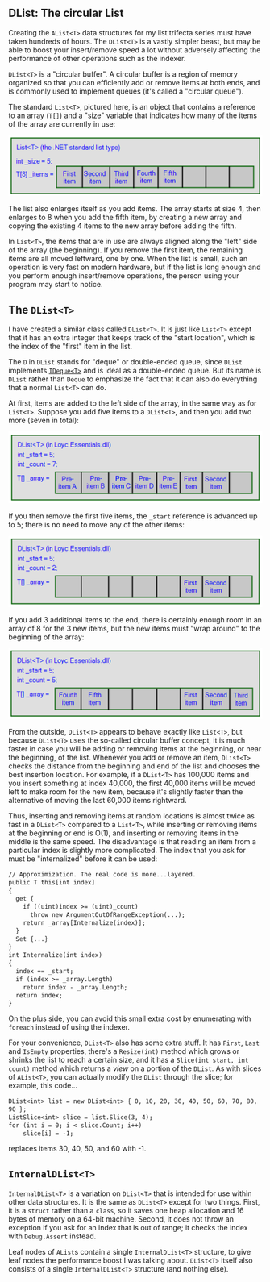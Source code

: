 ## DList<T>: The circular List<T>

Creating the `AList<T>` data structures for my list trifecta series must have taken hundreds of hours. The `DList<T>` is a vastly simpler beast, but may be able to boost your insert/remove speed a lot without adversely affecting the performance of other operations such as the indexer.

`DList<T>` is a "circular buffer". A circular buffer is a region of memory organized so that you can efficiently add or remove items at both ends, and is commonly used to implement queues (it's called a "circular queue").

The standard `List<T>`, pictured here, is an object that contains a reference to an array (`T[]`) and a "size" variable that indicates how many of the items of the array are currently in use:

![List<T> diagram](ListT-diagram.png)

The list also enlarges itself as you add items. The array starts at size 4, then enlarges to 8 when you add the fifth item, by creating a new array and copying the existing 4 items to the new array before adding the fifth.

In `List<T>`, the items that are in use are always aligned along the "left" side of the array (the beginning). If you remove the first item, the remaining items are all moved leftward, one by one. When the list is small, such an operation is very fast on modern hardware, but if the list is long enough and you perform enough insert/remove operations, the person using your program may start to notice.

## The `DList<T>`

I have created a similar class called `DList<T>`. It is just like `List<T>` except that it has an extra integer that keeps track of the "start location", which is the index of the "first" item in the list. 

The `D` in `DList` stands for "deque" or double-ended queue, since `DList` implements [`IDeque<T>`](/doc/code/interfaceLoyc_1_1Collections_1_1IDeque_3_01T_01_4.html) and is ideal as a double-ended queue. But its name is `DList` rather than `Deque` to emphasize the fact that it can also do everything that a normal `List<T>` can do.

At first, items are added to the left side of the array, in the same way as for `List<T>`. Suppose you add five items to a `DList<T>`, and then you add two more (seven in total):

![DList<T> diagram](DListT-diagram-1.png)

If you then remove the first five items, the `_start` reference is advanced up to 5; there is no need to move any of the other items:

![DList<T> diagram](DListT-diagram-2.png)

If you add 3 additional items to the end, there is certainly enough room in an array of 8 for the 3 new items, but the new items must "wrap around" to the beginning of the array:

![DList<T> diagram](DListT-diagram-3.png)

From the outside, `DList<T>` appears to behave exactly like `List<T>`, but because `DList<T>` uses the so-called circular buffer concept, it is much faster in case you will be adding or removing items at the beginning, or near the beginning, of the list. Whenever you add or remove an item, `DList<T>` checks the distance from the beginning and end of the list and chooses the best insertion location. For example, if a `DList<T>` has 100,000 items and you insert something at index 40,000, the first 40,000 items will be moved left to make room for the new item, because it's slightly faster than the alternative of moving the last 60,000 items rightward.

Thus, inserting and removing items at random locations is almost twice as fast in a `DList<T>` compared to a `List<T>`, while inserting or removing items at the beginning or end is O(1), and inserting or removing items in the middle is the same speed. The disadvantage is that reading an item from a particular index is slightly more complicated. The index that you ask for must be "internalized" before it can be used:

    // Approximization. The real code is more...layered.
    public T this[int index]
    {
      get {
        if ((uint)index >= (uint)_count)
          throw new ArgumentOutOfRangeException(...);
        return _array[Internalize(index)];
      }
      Set {...}
    }
    int Internalize(int index)
    {
      index += _start;
      if (index >= _array.Length)
        return index - _array.Length;
      return index;
    }

On the plus side, you can avoid this small extra cost by enumerating with `foreach` instead of using the indexer.

For your convenience, `DList<T>` also has some extra stuff. It has `First`, `Last` and `IsEmpty` properties, there's a `Resize(int)` method which grows or shrinks the list to reach a certain size, and it has a `Slice(int start, int count)` method which returns a _view_ on a portion of the `DList`. As with slices of `AList<T>`, you can actually modify the `DList` through the slice; for example, this code...

    DList<int> list = new DList<int> { 0, 10, 20, 30, 40, 50, 60, 70, 80, 90 };
    ListSlice<int> slice = list.Slice(3, 4);
    for (int i = 0; i < slice.Count; i++)
        slice[i] = -1;

replaces items 30, 40, 50, and 60 with -1.

## `InternalDList<T>`

`InternalDList<T>` is a variation on `DList<T>` that is intended for use within other data structures. It is the same as `DList<T>` except for two things. First, it is a `struct` rather than a `class`, so it saves one heap allocation and 16 bytes of memory on a 64-bit machine. Second, it does not throw an exception if you ask for an index that is out of range; it checks the index with `Debug.Assert` instead.

Leaf nodes of `AList`s contain a single `InternalDList<T>` structure, to give leaf nodes the performance boost I was talking about. `DList<T>` itself also consists of a single `InternalDList<T>` structure (and nothing else).









